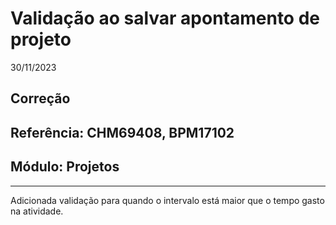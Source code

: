 # Validação ao salvar apontamento de projeto
30/11/2023
## Correção
## Referência: CHM69408, BPM17102
## Módulo: Projetos
***

Adicionada validação para quando o intervalo está maior que o tempo gasto na atividade.
